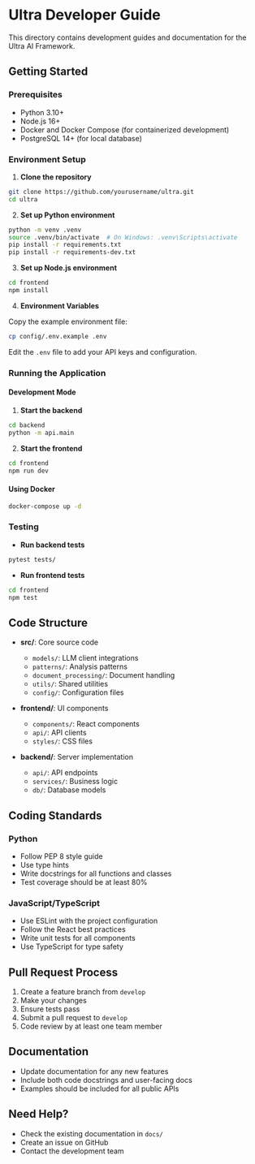 # Ultra Developer Guide

This directory contains development guides and documentation for the Ultra AI Framework.

## Getting Started

### Prerequisites

- Python 3.10+
- Node.js 16+
- Docker and Docker Compose (for containerized development)
- PostgreSQL 14+ (for local database)

### Environment Setup

1. **Clone the repository**

```bash
git clone https://github.com/yourusername/ultra.git
cd ultra
```

2. **Set up Python environment**

```bash
python -m venv .venv
source .venv/bin/activate  # On Windows: .venv\Scripts\activate
pip install -r requirements.txt
pip install -r requirements-dev.txt
```

3. **Set up Node.js environment**

```bash
cd frontend
npm install
```

4. **Environment Variables**

Copy the example environment file:

```bash
cp config/.env.example .env
```

Edit the `.env` file to add your API keys and configuration.

### Running the Application

#### Development Mode

1. **Start the backend**

```bash
cd backend
python -m api.main
```

2. **Start the frontend**

```bash
cd frontend
npm run dev
```

#### Using Docker

```bash
docker-compose up -d
```

### Testing

- **Run backend tests**

```bash
pytest tests/
```

- **Run frontend tests**

```bash
cd frontend
npm test
```

## Code Structure

- **src/**: Core source code
  - `models/`: LLM client integrations
  - `patterns/`: Analysis patterns
  - `document_processing/`: Document handling
  - `utils/`: Shared utilities
  - `config/`: Configuration files

- **frontend/**: UI components
  - `components/`: React components
  - `api/`: API clients
  - `styles/`: CSS files

- **backend/**: Server implementation
  - `api/`: API endpoints
  - `services/`: Business logic
  - `db/`: Database models

## Coding Standards

### Python

- Follow PEP 8 style guide
- Use type hints
- Write docstrings for all functions and classes
- Test coverage should be at least 80%

### JavaScript/TypeScript

- Use ESLint with the project configuration
- Follow the React best practices
- Write unit tests for all components
- Use TypeScript for type safety

## Pull Request Process

1. Create a feature branch from `develop`
2. Make your changes
3. Ensure tests pass
4. Submit a pull request to `develop`
5. Code review by at least one team member

## Documentation

- Update documentation for any new features
- Include both code docstrings and user-facing docs
- Examples should be included for all public APIs

## Need Help?

- Check the existing documentation in `docs/`
- Create an issue on GitHub
- Contact the development team
